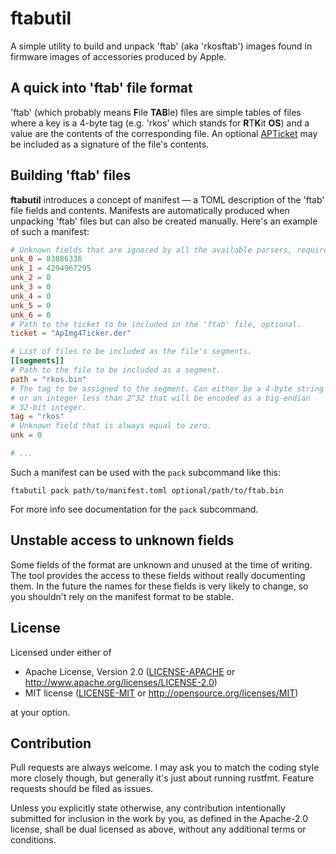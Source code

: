 # ftabutil

A simple utility to build and unpack 'ftab' (aka 'rkosftab') images found in firmware images of accessories produced by Apple.

## A quick into 'ftab' file format

'ftab' (which probably means **F**ile **TAB**le) files are simple tables of files where a key is a 4-byte tag (e.g. 'rkos' which stands for **R**T**K**it **OS**) and a value are the contents of the corresponding file. An optional [APTicket](https://www.theiphonewiki.com/wiki/APTicket) may be included as a signature of the file's contents.

## Building 'ftab' files

**ftabutil** introduces a concept of manifest — a TOML description of the 'ftab' file fields and contents. Manifests are automatically produced when unpacking 'ftab' files but can also be created manually. Here's an example of such a manifest:

```toml
# Unknown fields that are ignored by all the available parsers, required.
unk_0 = 83886336
unk_1 = 4294967295
unk_2 = 0
unk_3 = 0
unk_4 = 0
unk_5 = 0
unk_6 = 0
# Path to the ticket to be included in the 'ftab' file, optional.
ticket = "ApImg4Ticker.der"

# List of files to be included as the file's segments.
[[segments]]
# Path to the file to be included as a segment.
path = "rkos.bin"
# The tag to be assigned to the segment. Can either be a 4-byte string
# or an integer less than 2^32 that will be encoded as a big-endian 
# 32-bit integer.
tag = "rkos"
# Unknown field that is always equal to zero.
unk = 0

# ...
```

Such a manifest can be used with the `pack` subcommand like this:

```shell
ftabutil pack path/to/manifest.toml optional/path/to/ftab.bin
```

For more info see documentation for the `pack` subcommand.

## Unstable access to unknown fields

Some fields of the format are unknown and unused at the time of writing. The tool provides the access to these fields without really documenting them. In the future the names for these fields is very likely to change, so you shouldn't rely on the manifest format to be stable.

## License

Licensed under either of

* Apache License, Version 2.0 ([LICENSE-APACHE](LICENSE-APACHE) or http://www.apache.org/licenses/LICENSE-2.0)
* MIT license ([LICENSE-MIT](LICENSE-MIT) or http://opensource.org/licenses/MIT)

at your option.

## Contribution

Pull requests are always welcome. I may ask you to match the coding style more closely though, but generally it's just about running rustfmt. Feature requests should be filed as issues.

Unless you explicitly state otherwise, any contribution intentionally submitted for inclusion in the work by you, as defined in the Apache-2.0 license, shall be dual licensed as above, without any additional terms or conditions.